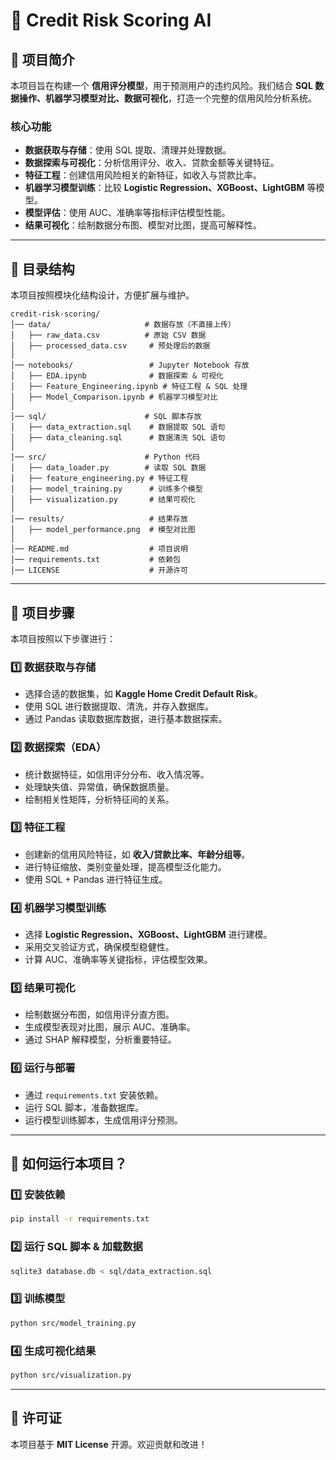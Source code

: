 # 🚀 Credit Risk Scoring AI

## 📌 项目简介
本项目旨在构建一个 **信用评分模型**，用于预测用户的违约风险。我们结合 **SQL 数据操作、机器学习模型对比、数据可视化**，打造一个完整的信用风险分析系统。

### **核心功能**
- **数据获取与存储**：使用 SQL 提取、清理并处理数据。
- **数据探索与可视化**：分析信用评分、收入、贷款金额等关键特征。
- **特征工程**：创建信用风险相关的新特征，如收入与贷款比率。
- **机器学习模型训练**：比较 **Logistic Regression、XGBoost、LightGBM** 等模型。
- **模型评估**：使用 AUC、准确率等指标评估模型性能。
- **结果可视化**：绘制数据分布图、模型对比图，提高可解释性。

---

## 📂 目录结构
本项目按照模块化结构设计，方便扩展与维护。
```
credit-risk-scoring/
│── data/                     # 数据存放（不直接上传）
│   ├── raw_data.csv          # 原始 CSV 数据
│   ├── processed_data.csv     # 预处理后的数据
│
│── notebooks/                 # Jupyter Notebook 存放
│   ├── EDA.ipynb              # 数据探索 & 可视化
│   ├── Feature_Engineering.ipynb # 特征工程 & SQL 处理
│   ├── Model_Comparison.ipynb # 机器学习模型对比
│
│── sql/                      # SQL 脚本存放
│   ├── data_extraction.sql    # 数据提取 SQL 语句
│   ├── data_cleaning.sql      # 数据清洗 SQL 语句
│
│── src/                      # Python 代码
│   ├── data_loader.py        # 读取 SQL 数据
│   ├── feature_engineering.py # 特征工程
│   ├── model_training.py      # 训练多个模型
│   ├── visualization.py       # 结果可视化
│
│── results/                   # 结果存放
│   ├── model_performance.png  # 模型对比图
│
│── README.md                  # 项目说明
│── requirements.txt           # 依赖包
│── LICENSE                    # 开源许可
```

---

## 🔧 **项目步骤**
本项目按照以下步骤进行：

### **1️⃣ 数据获取与存储**
- 选择合适的数据集，如 **Kaggle Home Credit Default Risk**。
- 使用 SQL 进行数据提取、清洗，并存入数据库。
- 通过 Pandas 读取数据库数据，进行基本数据探索。

### **2️⃣ 数据探索（EDA）**
- 统计数据特征，如信用评分分布、收入情况等。
- 处理缺失值、异常值，确保数据质量。
- 绘制相关性矩阵，分析特征间的关系。

### **3️⃣ 特征工程**
- 创建新的信用风险特征，如 **收入/贷款比率、年龄分组等**。
- 进行特征缩放、类别变量处理，提高模型泛化能力。
- 使用 SQL + Pandas 进行特征生成。

### **4️⃣ 机器学习模型训练**
- 选择 **Logistic Regression、XGBoost、LightGBM** 进行建模。
- 采用交叉验证方式，确保模型稳健性。
- 计算 AUC、准确率等关键指标，评估模型效果。

### **5️⃣ 结果可视化**
- 绘制数据分布图，如信用评分直方图。
- 生成模型表现对比图，展示 AUC、准确率。
- 通过 SHAP 解释模型，分析重要特征。

### **6️⃣ 运行与部署**
- 通过 `requirements.txt` 安装依赖。
- 运行 SQL 脚本，准备数据库。
- 运行模型训练脚本，生成信用评分预测。

---

## 🚀 **如何运行本项目？**
### **1️⃣ 安装依赖**
```sh
pip install -r requirements.txt
```

### **2️⃣ 运行 SQL 脚本 & 加载数据**
```sh
sqlite3 database.db < sql/data_extraction.sql
```

### **3️⃣ 训练模型**
```sh
python src/model_training.py
```

### **4️⃣ 生成可视化结果**
```sh
python src/visualization.py
```

---

## 📜 **许可证**
本项目基于 **MIT License** 开源。欢迎贡献和改进！


